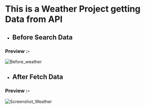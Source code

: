 # This is a Weather Project getting Data from API 

- ## Before Search Data 
### Preview :-
 
 ![Before_weather](https://github.com/anilbhangay/JavaScript_Assignments/assets/107872928/75d3f901-9b5a-4b84-bd47-d1a646c56efa)
 
 
- ## After Fetch Data 
 ### Preview :-
 
 ![Screenshot_Weather](https://github.com/anilbhangay/JavaScript_Assignments/assets/107872928/b3b721b3-1fc5-4096-87f4-7b433bc75953)
